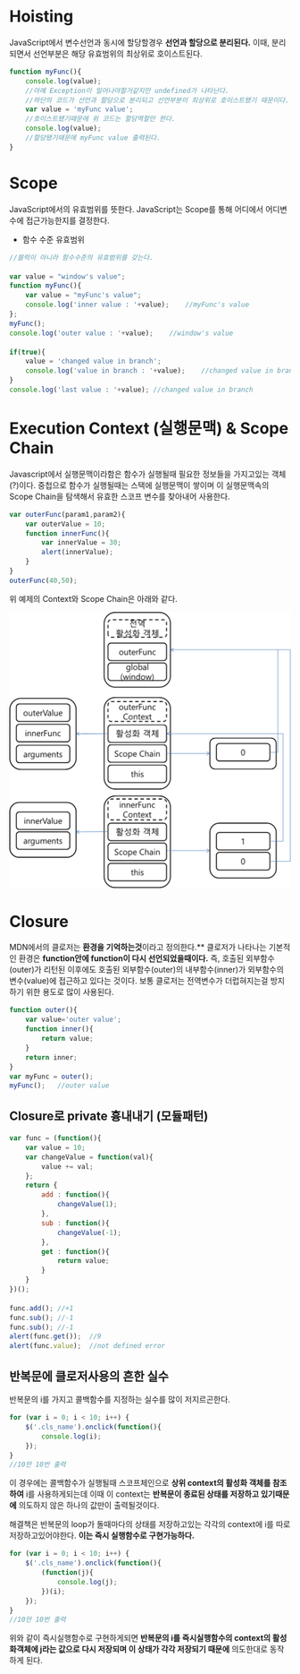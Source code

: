 # Hoisting
JavaScript에서 변수선언과 동시에 할당할경우 **선언과 할당으로 분리된다.**
이때, 분리되면서 선언부분은 해당 유효범위의 최상위로 호이스트된다.

```js
function myFunc(){
	console.log(value);	
	//아예 Exception이 일어나야할거같지만 undefined가 나타난다.
	//하단의 코드가 선언과 할당으로 분리되고 선언부분이 최상위로 호이스트됐기 때문이다.
	var value = 'myFunc value'; 
	//호이스트됐기때문에 위 코드는 할당역할만 한다.
	console.log(value);
	//할당됐기때문에 myFunc value 출력된다.
}
```

# Scope
JavaScript에서의 유효범위를 뜻한다. JavaScript는 Scope를 통해 어디에서 어디변수에 접근가능한지를 결정한다.
- 함수 수준 유효범위
```js
//블럭이 아니라 함수수준의 유효범위를 갖는다.

var value = "window's value";
function myFunc(){
	var value = "myFunc's value";
	console.log('inner value : '+value);	//myFunc's value
};
myFunc();
console.log('outer value : '+value);	//window's value

if(true){
	value = 'changed value in branch';
	console.log('value in branch : '+value);	//changed value in branch
}
console.log('last value : '+value);	//changed value in branch
```

# Execution Context (실행문맥) & Scope Chain
Javascript에서 실행문맥이라함은 함수가 실행될때 필요한 정보들을 가지고있는 객체(?)이다.
중첩으로 함수가 실행될때는 스택에 실행문맥이 쌓이며 이 실행문맥속의 Scope Chain을 탐색해서
유효한 스코프 변수를 찾아내어 사용한다.
```js
var outerFunc(param1,param2){
	var outerValue = 10;
	function innerFunc(){
		var innerValue = 30;
		alert(innerValue);
	}
}
outerFunc(40,50);
```
위 예제의 Context와 Scope Chain은 아래와 같다.

![](./images/scopechain.png)

# Closure
MDN에서의 클로저는 **환경을 기억하는것**이라고 정의한다.**
클로저가 나타나는 기본적인 환경은 **function안에 function이 다시 선언되었을때이다.**
즉, 호출된 외부함수(outer)가 리턴된 이후에도 호출된 외부함수(outer)의 내부함수(inner)가 외부함수의 변수(value)에 접근하고 있다는 것이다.
보통 클로저는 전역변수가 더럽혀지는걸 방지하기 위한 용도로 많이 사용된다.
```js
function outer(){
	var value='outer value';
	function inner(){
		return value;
	}
	return inner;
}
var myFunc = outer();
myFunc();	//outer value
```


## Closure로 private 흉내내기 (모듈패턴)
```js
var func = (function(){
	var value = 10;
	var changeValue = function(val){
		value += val;
	};
	return {
		add : function(){
			changeValue(1);
		},
		sub : function(){
			changeValue(-1);
		},
		get : function(){
			return value;
		}
	}
})();

func.add();	//+1
func.sub();	//-1
func.sub();	//-1
alert(func.get());	//9
alert(func.value);	//not defined error
```

## 반복문에 클로저사용의 흔한 실수
반복문의 i를 가지고 콜백함수를 지정하는 실수를 많이 저지르곤한다.
```js
for (var i = 0; i < 10; i++) {
	$('.cls_name').onclick(function(){
		console.log(i);
	});
}
//10만 10번 출력
```
이 경우에는 콜백함수가 실행될때 스코프체인으로 **상위 context의 활성화 객체를 참조하여** i를 사용하게되는데
이때 이 context는 **반복문이 종료된 상태를 저장하고 있기때문에** 의도하지 않은 하나의 값만이 출력될것이다.

해결책은 반복문의 loop가 돌때마다의 상태를 저장하고있는 각각의 context에 i를 따로 저장하고있어야한다.
**이는 즉시 실행함수로 구현가능하다.**
```js
for (var i = 0; i < 10; i++) {
	$('.cls_name').onclick(function(){
		(function(j){
			console.log(j);
		})(i);
	});
}
//10만 10번 출력
```
위와 같이 즉시실행함수로 구현하게되면 **반복문의 i를 즉시실행함수의 context의 활성화객체에 j라는 값으로 다시 저장되며 이 상태가 각각 저장되기 때문에** 의도한대로 동작하게 된다.
